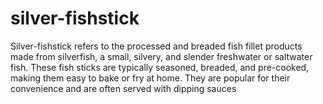 # silver-fishstick
Silver-fishstick refers to the processed and breaded fish fillet products made from silverfish, a small, silvery, and slender freshwater or saltwater fish. These fish sticks are typically seasoned, breaded, and pre-cooked, making them easy to bake or fry at home. They are popular for their convenience and are often served with dipping sauces
